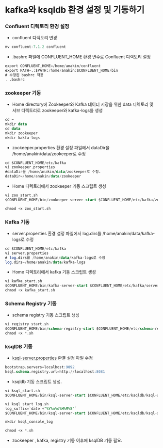 # kafka와 ksqldb 환경 설정 및 기동하기

### Confluent 디렉토리 환경 설정

- confluent 디렉토리 변경

```sql
mv confluent-7.1.2 confluent 
```

- .bashrc 파일에 CONFLUENT_HOME 환경 변수로 Confluent 디렉토리 설정

```sql
export CONFLUENT_HOME=/home/anakin/confluent
export PATH=.:$PATH:/home/anakin:$CONFLUENT_HOME/bin
# 수정된 bashrc 적용
. .bashrc
```

### zookeeper 기동

- Home directory에 Zookeeper와  Kafka 데이터 저장을 위한 data 디렉토리 및 서브 디렉토리로 zookeeper와 kafka-logs를 생성

```sql
cd ~
mkdir data
cd data
mkdir zookeeper
mkdir kakfa-logs
```

- zookeeper.properties 환경 설정 파일에서 dataDir을 /home/anakin/data/zookeeper로 수정

```sql
cd $CONFLUENT_HOME/etc/kafka
vi zookeeper.properties
#dataDir을 /home/anakin/data/zookeeper로 수정. 
dataDir=/home/anakin/data/zookeeper
```

- Home 디렉토리에서 zookeeper 기동 스크립트 생성

```sql
vi zoo_start.sh
$CONFLUENT_HOME/bin/zookeeper-server-start $CONFLUENT_HOME/etc/kafka/zookeeper.properties

chmod +x zoo_start.sh
```

### Kafka 기동

- server.properties 환경 설정 파일에서 log.dirs를 /home/anakin/data/kafka-logs로 수정

```sql
cd $CONFLUENT_HOME/etc/kafka
vi server.properties
# log.dirs를 /home/anakin/data/kafka-logs로 수정
log.dirs=/home/anakin/data/kafka-logs
```

- Home 디렉토리에서 kafka 기동 스크립트 생성

```sql
vi kafka_start.sh
$CONFLUENT_HOME/bin/kafka-server-start $CONFLUENT_HOME/etc/kafka/server.properties
chmod +x kafka_start.sh
```

### Schema Registry 기동

- schema registry 기동 스크립트 생성

```sql
vi registry_start.sh
$CONFLUENT_HOME/bin/schema-registry-start $CONFLUENT_HOME/etc/schema-registry/schema-registry.properties
chmod +x *.sh
```

### ksqlDB 기동

- [ksql-server.properties](http://ksql-server.properties) 환결 설정 파일 수정

```sql
bootstrap.servers=localhost:9092
ksql.schema.registry.url=http://localhost:8081
```

- ksqldb 기동 스크립트 생성.

```sql
vi ksql_start.sh
$CONFLUENT_HOME/bin/ksql-server-start $CONFLUENT_HOME/etc/ksqldb/ksql-server.properties

vi ksql_start_log.sh
log_suffix=`date +"%Y%m%d%H%M%S"`
$CONFLUENT_HOME/bin/ksql-server-start $CONFLUENT_HOME/etc/ksqldb/ksql-server.properties 2>&1 | tee -a ~/ksql_console_log/ksql_console_$log_suffix.log

mkdir ksql_console_log

chmod +x *.sh
```

- zookeeper , kafka, registry 기동 이후에 ksqlDB 기동 필요.